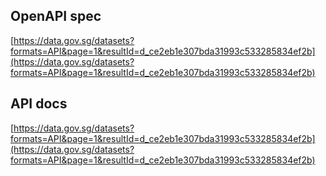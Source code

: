 ## OpenAPI spec

[https://data.gov.sg/datasets?formats=API&page=1&resultId=d_ce2eb1e307bda31993c533285834ef2b](https://data.gov.sg/datasets?formats=API&page=1&resultId=d_ce2eb1e307bda31993c533285834ef2b)

## API docs

[https://data.gov.sg/datasets?formats=API&page=1&resultId=d_ce2eb1e307bda31993c533285834ef2b](https://data.gov.sg/datasets?formats=API&page=1&resultId=d_ce2eb1e307bda31993c533285834ef2b)
